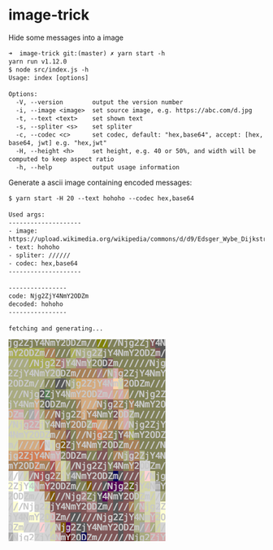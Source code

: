 # image-trick

Hide some messages into a image

```
➜  image-trick git:(master) ✗ yarn start -h
yarn run v1.12.0
$ node src/index.js -h
Usage: index [options]

Options:
  -V, --version        output the version number
  -i, --image <image>  set source image, e.g. https://abc.com/d.jpg
  -t, --text <text>    set shown text
  -s, --spliter <s>    set spliter
  -c, --codec <c>      set codec, default: "hex,base64", accept: [hex, base64, jwt] e.g. "hex,jwt"
  -H, --height <h>     set height, e.g. 40 or 50%, and width will be computed to keep aspect ratio
  -h, --help           output usage information
```

Generate a ascii image containing encoded messages:

```
$ yarn start -H 20 --text hohoho --codec hex,base64

Used args:
--------------------
- image: https://upload.wikimedia.org/wikipedia/commons/d/d9/Edsger_Wybe_Dijkstra.jpg
- text: hohoho
- spliter: //////
- codec: hex,base64
--------------------

----------------
code: Njg2ZjY4NmY2ODZm
decoded: hohoho
----------------

fetching and generating...
```

![generated file](./assets/generated.png)
